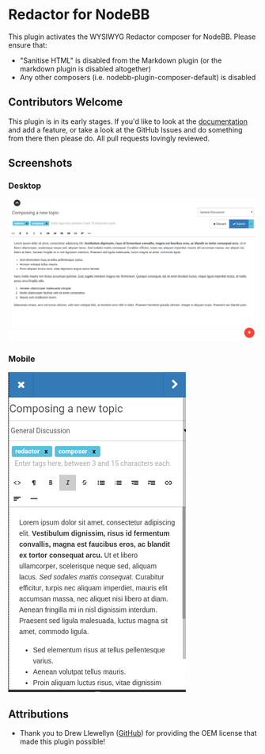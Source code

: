 # Redactor for NodeBB

This plugin activates the WYSIWYG Redactor composer for NodeBB. Please ensure that:

* "Sanitise HTML" is disabled from the Markdown plugin (or the markdown plugin is disabled altogether)
* Any other composers (i.e. nodebb-plugin-composer-default) is disabled

## Contributors Welcome
This plugin is in its early stages. If you'd like to look at the [documentation](http://imperavi.com/redactor/docs/) and add a feature, or take a look at the GitHub Issues and do something from there then please do. All pull requests lovingly reviewed.

## Screenshots

### Desktop

![Desktop](/screenshots/desktop.png)

### Mobile

![Mobile](/screenshots/mobile.png)

## Attributions

* Thank you to Drew Llewellyn ([GitHub](https://github.com/drewdotpro)) for providing the OEM license that made this plugin possible!

